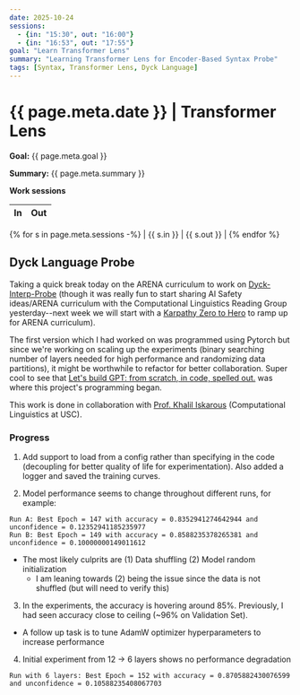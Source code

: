 ```yaml
---
date: 2025-10-24
sessions:
  - {in: "15:30", out: "16:00"}
  - {in: "16:53", out: "17:55"}
goal: "Learn Transformer Lens"
summary: "Learning Transformer Lens for Encoder-Based Syntax Probe"
tags: [Syntax, Transformer Lens, Dyck Language]
---
```


# {{ page.meta.date }} | Transformer Lens

**Goal:** {{ page.meta.goal }}

**Summary:** {{ page.meta.summary }}

**Work sessions**

| In   | Out  |
|------|------|
{% for s in page.meta.sessions -%}
| {{ s.in }} | {{ s.out }} |
{% endfor %}

## Dyck Language Probe
Taking a quick break today on the ARENA curriculum to work on [Dyck-Interp-Probe](https://github.com/Ky-Ng/Dyck-Interp-Probe) (though it was really fun to start sharing AI Safety ideas/ARENA curriculum with the Computational Linguistics Reading Group yesterday--next week we will start with a [Karpathy Zero to Hero](https://karpathy.ai/zero-to-hero.html) to ramp up for ARENA curriculum). 

The first version which I had worked on was programmed using Pytorch but since we're working on scaling up the experiments (binary searching number of layers needed for high performance and randomizing data partitions), it might be worthwhile to refactor for better collaboration. Super cool to see that [Let's build GPT: from scratch, in code, spelled out.](https://www.youtube.com/watch?v=kCc8FmEb1nY) was where this project's programming began.

This work is done in collaboration with [Prof. Khalil Iskarous](https://dornsife.usc.edu/profile/khalil-iskarous/) (Computational Linguistics at USC).

### Progress

1. Add support to load from a config rather than specifying in the code (decoupling for better quality of life for experimentation). Also added a logger and saved the training curves.

2. Model performance seems to change throughout different runs, for example:

```
Run A: Best Epoch = 147 with accuracy = 0.8352941274642944 and unconfidence = 0.12352941185235977
Run B: Best Epoch = 149 with accuracy = 0.8588235378265381 and unconfidence = 0.10000000149011612
```

- The most likely culprits are (1) Data shuffling (2) Model random initialization
  - I am leaning towards (2) being the issue since the data is not shuffled (but will need to verify this)

3. In the experiments, the accuracy is hovering around 85%. Previously, I had seen accuracy close to ceiling (~96% on Validation Set).
  - A follow up task is to tune AdamW optimizer hyperparameters to increase performance

4. Initial experiment from 12 -> 6 layers shows no performance degradation 

```
Run with 6 layers: Best Epoch = 152 with accuracy = 0.8705882430076599 and unconfidence = 0.10588235408067703
```